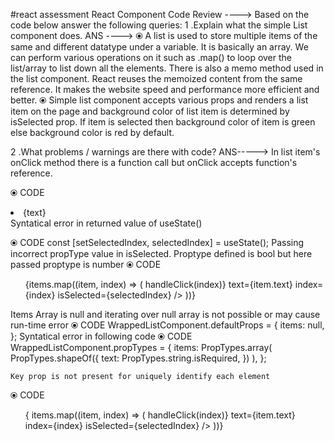 #react assessment 
React Component Code Review
 ----> Based on the code below answer the following queries:
 1 .Explain what the simple List component does. 
ANS ----> 
  ⦿ A list is used to store multiple items of the same and different datatype under a variable.
 It is basically an array. We can perform various operations on it such as .map() to loop over the list/array to list down all the elements.
 There is also a memo method used in the list component. 
React reuses the memoized content from the same reference. 
It makes the website speed and performance more efficient and better.
 ⦿ Simple list component accepts various props and renders a list item on the page and background color of list item is determined by isSelected prop.
 If item is selected then background color of item is green else background color is red by default. 

2 .What problems / warnings are there with code?
 ANS----->
 In list item's onClick method there is a function call but onClick accepts function's reference.

 ⦿ CODE
 
<li style={{ backgroundColor: isSelected ? 
"green" : "red" }} 
   onClick={onClickHandler(index)}>
    {text}
</li> Syntatical error in returned value of useState()

 ⦿ CODE 
    const [setSelectedIndex, selectedIndex] = useState(); 
  Passing incorrect propType value in isSelected.
  Proptype defined is bool but here passed proptype is number 
⦿ CODE 
<ul style={{ textAlign: "left" }}> 
    {items.map((item, index) => ( 
    <SingleListItem 
     onClickHandler={() => handleClick(index)} 
     text={item.text} 
     index={index} 
     isSelected={selectedIndex}  
     /> 
     ))} 
</ul> 
      Items Array is null and iterating over null array is not possible or may cause run-time error 
⦿ CODE 
WrappedListComponent.defaultProps = { 
  items: null, 
}; 
      Syntatical error in following code 
⦿ CODE 
  WrappedListComponent.propTypes = { 
items: PropTypes.array( 
 PropTypes.shapeOf({ 
 text: PropTypes.string.isRequired, 
  }) ),
 };
  
    Key prop is not present for uniquely identify each element
 ⦿ CODE 
 <ul style={{ textAlign: 'left' }}> {
    items.map((item, index) => ( 
    <SingleListItem 
    onClickHandler={() => handleClick(index)} 
    text={item.text} 
    index={index} 
    isSelected={selectedIndex} 
    /> 
   ))}

